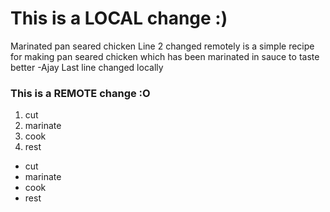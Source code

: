 # This is a LOCAL change :)
Marinated pan seared chicken
Line 2 changed remotely
is a simple recipe for making pan seared chicken which has been marinated in sauce to taste better
-Ajay
Last line changed locally
### This is a REMOTE change :O

1. cut
2. marinate
3. cook
4. rest

- cut
- marinate
- cook
- rest